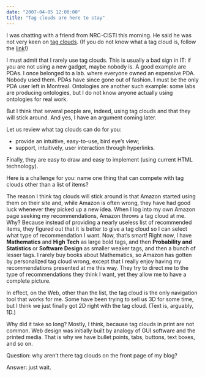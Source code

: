 ```yaml
---
date: "2007-04-05 12:00:00"
title: "Tag clouds are here to stay"
---
```




I was chatting with a friend from NRC-CISTI this morning. He said he was not very keen on [tag clouds](https://en.wikipedia.org/wiki/Tag_clouds). (If you do not know what a tag cloud is, follow the [link](https://en.wikipedia.org/wiki/Tag_clouds)!) 

I must admit that I rarely use tag clouds. This is usually a bad sign in IT: if you are not using a new gadget, maybe nobody is. A good example are PDAs. I once belonged to a lab. where everyone owned an expensive PDA. Nobody used them. PDAs have since gone out of fashion. I must be the only PDA user left in Montreal. Ontologies are another such example: some labs are producing ontologies, but I do not know anyone actually using ontologies for real work.

But I think that several people are, indeed, using tag clouds and that they will stick around. And yes, I have an argument coming later. 

Let us review what tag clouds can do for you:

- provide an intuitive, easy-to-use, bird eye&rsquo;s view;
- support, intuitively, user interaction through hyperlinks.


Finally, they are easy to draw and easy to implement (using current HTML technology).

Here is a challenge for you: name one thing that can compete with tag clouds other than a list of items?

The reason I think tag clouds will stick around is that Amazon started using them on their site and, while Amazon is often wrong, they have had good luck whenever they picked up a new idea. When I log into my own Amazon page seeking my recommendations, Amazon throws a tag cloud at me. Why? Because instead of providing a nearly useless list of recommended items, they figured out that it is better to give a tag cloud so I can select what type of recommendation I want. Now, that&rsquo;s smart! Right now, I have __Mathematics__ and __High Tech__ as large bold tags, and then __Probability and Statistics__ or __Software Design__ as smaller weaker tags, and then a bunch of lesser tags. I rarely buy books about Mathematics, so Amazon has gotten by personalized tag cloud wrong, except that I really enjoy having my recommendations presented at me this way. They try to direct me to the type of recommendations they think I want, yet they allow me to have a complete picture.

In effect, on the Web, other than the list, the tag cloud is the only navigation tool that works for me. Some have been trying to sell us 3D for some time, but I think we just finally got 2D right with the tag cloud. (Text is, arguably, 1D.)

Why did it take so long? Mostly, I think, because tag clouds in print are not common. Web design was initially built by analogy of GUI software and the printed media. That is why we have bullet points, tabs, buttons, text boxes, and so on.

Question: why aren&rsquo;t there tag clouds on the front page of my blog?

Answer: just wait.

